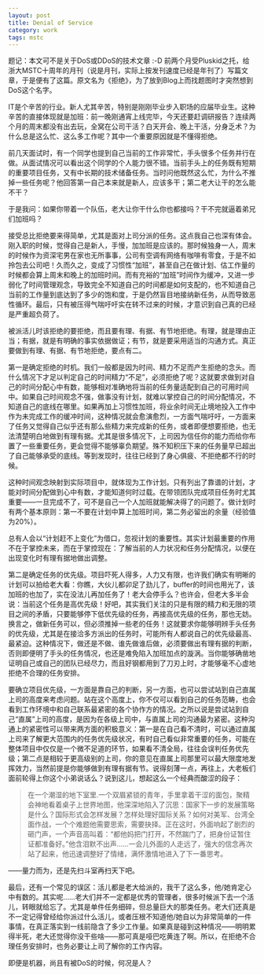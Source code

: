 ```yaml
---
layout: post
title: Denial of Service
category: work
tags: mstc
---
```


题记：本文可不是关于DoS或DDoS的技术文章 :-D 前两个月受Pluskid之托，给浙大MSTC十周年的月刊（说是月刊，实际上按发刊速度已经是年刊了）写篇文章，于是便有了这篇。原文名为《拒绝》，为了放到Blog上而找题图时才突然想到DoS这个名字。

IT是个辛苦的行业。新人尤其辛苦，特别是刚刚毕业步入职场的应届毕业生。这种辛苦的直接体现就是加班：前一晚刚通宵上线完毕，今天还要赶调研报告？连续两个月的周末都没有出去玩，全窝在公司干活？白天开会、晚上干活，分身乏术？为什么总是这么忙、这么多工作呢？其中一个重要原因就是不懂得拒绝。

前几天面试时，有一个同学也提到自己当前的工作非常忙，手头很多个任务并行在做。从面试情况可以看出这个同学的个人能力很不错。当前手头上的任务既有短期的重要项目任务，又有中长期的技术储备任务。当时问他既然这么忙，为什么不推掉一些任务呢？他回答第一自己本来就是新人，应该多干；第二老大让干的怎么能不干？

于是我问：如果你带着一个队伍，老大让你干什么你也都接吗？干不完就逼着弟兄们加班吗？

接受总比拒绝要来得简单，尤其是面对上司分派的任务。这点我自己也深有体会。刚入职的时候，觉得自己是新人，手慢，加加班是应该的。那时候独身一人，周末的时候作为资深宅男在家也无所事事，公司有空调有网络有咖啡有零食，于是不如拎包去公司吧！久而久之，变成了习惯性“加班”，甚至自己在做计划、估工作量的时候都会算上周末和晚上的加班时间。而有充裕的“加班”时间作为缓冲，又进一步弱化了时间管理观念，导致完全不知道自己的时间都是如何支配的，也不知道自己当前的工作量到底达到了多少的饱和度，于是仍然盲目地接纳新任务，从而导致恶性循环。最后，只有被压得气喘吁吁实在转不过来的时候，才意识到自己真的已经是严重超负荷了。

被派活儿时该拒绝的要拒绝，而且要有理、有据、有节地拒绝。有理，就是理由正当；有据，就是有明确的事实依据做证；有节，就是要采用适当的沟通方式。真正要做到有理、有据、有节地拒绝，要点有二。

第一是确定拒绝的时机。我们一般都是因为时间、精力不足而产生拒绝的念头。而什么情况下才足以判定自己的时间精力“不足”，必须拒绝了呢？这就要求做到对自己的时间分配心中有数，能够相对准确地将当前的任务量适配到自己的可用时间中。如果自己时间观念不强，做事没有计划，就难以掌控自己的时间分配情况，不知道自己的底线在哪里。如果再加上习惯性加班，将业余时间无止境地投入工作中作为未完成工作的缓冲时间，这种情况就会愈演愈烈，一方面气喘吁吁，一方面来了任务又觉得自己似乎还有那么些精力来完成新的任务，或者即便想要拒绝，也无法清楚明白地做到有理有据。尤其是很多情况下，上司因为信任你的能力而给你布置了一些重要任务，更会觉得不能够辜负期望。殊不知积压下来的任务量早已超出了自己能够承受的底线。等到发现时，往往已经到了身心俱疲、不拒绝都不行的时候。

这种时间观念映射到实际项目中，就体现为工作计划。只有列出了靠谱的计划，才能对时间分配做到心中有数，才能知道何时过载。在带领团队完成项目任务时尤其重要——一旦完成不了，可不是自己一个人加班就能解决得了的问题了。做计划时有两个基本原则：第一不要在计划中算上加班时间，第二务必留出的余量（经验值为20%）。

总有人会以“计划赶不上变化”为借口，忽视计划的重要性。其实计划最重要的作用不在于掌控未来，而在于掌控现在：了解当前的人力状况和任务分配情况，以便在出现变化时有理有据地做出调整。

第二是确定任务的优先级。项目吓死人得多，人力又有限，也许我们确实有明晰的计划可以拍给老大看：你瞧，大伙儿都卯足了劲儿了，buffer的时间也用光了，该加班的也加了，实在没法儿再加任务了！老大会停手么？也许会，但老大多半会说：当前这个任务是高优先级！好吧，其实我们关注的只是有限的精力和无限的项目之间的矛盾，只要能够停下低优先级的任务，再接高优先级的任务，那也无妨。换言之，做新任务可以，但必须推掉一些老的任务！这就要求你能够明辨手头任务的优先级，尤其是在接洽多方派出的任务时，可能所有人都说自己的优先级最高、最紧迫。这种情况下，做还是不做、谁先做谁后做，必须要做出有理有据的判断，否则即便明了手头的任务情况，也还是难免陷入加班加点的漩涡。当你能够确凿地证明自己或自己的团队已经尽力，而且好钢都用到了刀刃上时，才能够毫不心虚地拒绝不合理的任务安排。

要确立项目优先级，一方面是靠自己的判断，另一方面，也可以尝试站到自己直属上司的高度来考虑问题。站在这个高度上，你不仅可以看到自己的任务范畴，也会看到工作环境中和自己联系最紧密的各个协作方的情况。之所以说是尝试站到自己“直属”上司的高度，是因为在各级上司中，与直属上司的沟通最为紧密。这种沟通上的紧密性可以带来两方面的积极意义：第一是在自己看不清时，可以通过直属上司来了解更大范围内的任务优先级状况，有时自己看似非常重要的任务，可能在整体项目中仅仅是一个微不足道的环节，如果看不清全局，往往会误判任务优先级；第二点是相较于更高级别的上司，你的意见在直属上司那里可以最大限度地发挥效力，当然前提是你能够做到有理有据有节。说得刻薄一点，再往上，大老板们面前轮得上你这个小弟说话么？说到这儿，想起这么一个经典而酸涩的段子：

>   在一个潮湿的地下室里.一个双眉紧锁的青年，手里拿着干涩的面包，聚精会神地看着桌子上世界地图，他深深地陷入了沉思：国家下一步的发展策略是什么？国际形式会怎样发展？怎样处理好国际关系？如何对美军、台湾全面作战，一个个难题他需要思索，需要抉择。正在这时，外面响起了剧烈的砸门声，一个声音高叫着：“都他妈把门打开，不然踹门了，把身份证暂住证都准备好。”他含泪默不出声……一会儿外面的人走远了，强大的信念再次站了起来，他迅速调整好了情绪，满怀激情地进入了下一番思考。

——量力而为，还是先扫斗室再扫天下吧。

最后，还有一个常见的误区：活儿都是老大给派的，我干了这么多，他/她肯定心中有数的。其实呢……老大们并不一定都是优秀的管理者，很多时候派下去一个活儿，转眼就给忘了。尤其是单件任务细碎，但总量巨大的那类任务。老大们还真是不一定记得曾经给你派过什么活儿，或者压根不知道他/她自以为非常简单的一件事情，在真正落实到一线前隐含了多少工作量。如果真是碰到这种情况——明明累得半死，老大还觉得你没干些啥——那可真是哑巴吃黄连了啊。所以，在拒绝不合理任务安排时，也务必要让上司了解你的工作内容。

即便是机器，尚且有被DoS的时候，何况是人？
